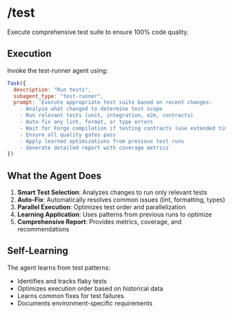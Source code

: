 # /test

Execute comprehensive test suite to ensure 100% code quality.

## Execution

Invoke the test-runner agent using:

```javascript
Task({
  description: "Run tests",
  subagent_type: "test-runner",
  prompt: `Execute appropriate test suite based on recent changes:
    - Analyze what changed to determine test scope
    - Run relevant tests (unit, integration, e2e, contracts)
    - Auto-fix any lint, format, or type errors
    - Wait for Forge compilation if testing contracts (use extended timeout)
    - Ensure all quality gates pass
    - Apply learned optimizations from previous test runs
    - Generate detailed report with coverage metrics`
})
```

## What the Agent Does

1. **Smart Test Selection**: Analyzes changes to run only relevant tests
2. **Auto-Fix**: Automatically resolves common issues (lint, formatting, types)
3. **Parallel Execution**: Optimizes test order and parallelization
4. **Learning Application**: Uses patterns from previous runs to optimize
5. **Comprehensive Report**: Provides metrics, coverage, and recommendations

## Self-Learning

The agent learns from test patterns:
- Identifies and tracks flaky tests
- Optimizes execution order based on historical data
- Learns common fixes for test failures
- Documents environment-specific requirements
